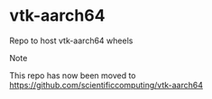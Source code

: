 # vtk-aarch64
Repo to host vtk-aarch64 wheels

> [!NOTE]
> This repo has now been moved to https://github.com/scientificcomputing/vtk-aarch64
